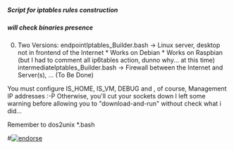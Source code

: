 ##### Script for iptables rules construction #####
##### will check binaries presence #####

0. Two Versions:
	endpointIptables_Builder.bash -> Linux server, desktop not in frontend of the Internet
		* Works on Debian
		* Works on Raspbian (but I had to comment all ip6tables action, dunno why... at this time)
	intermediateIptables_Builder.bash -> Firewall between the Internet and Server(s), ... (To Be Done)
	
You must configure IS_HOME, IS_VM, DEBUG and , of course, Management IP addresses :-P Otherwise, you'll cut your sockets down
I left some warning before allowing you to "download-and-run" without check what i did...

Remember to dos2unix *.bash

#[![endorse](https://api.coderwall.com/onemoretime/endorsecount.png)](https://coderwall.com/onemoretime)